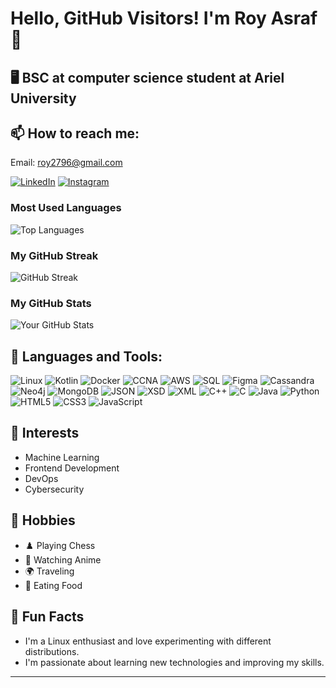 # Hello, GitHub Visitors! I'm Roy Asraf 👋
## 🖥️ BSC at computer science student at Ariel University 

## 📫 How to reach me:
Email: [roy2796@gmail.com](mailto:roy2796@gmail.com)

[![LinkedIn](https://img.shields.io/badge/LinkedIn-blue?style=flat&logo=linkedin&logoColor=white)](https://www.linkedin.com/in/roy-asraf-89612622a)
[![Instagram](https://img.shields.io/badge/Instagram-E4405F?style=flat&logo=instagram&logoColor=white)](https://www.instagram.com/roy_asraf)

### Most Used Languages
![Top Languages](https://github-readme-stats.vercel.app/api/top-langs/?username=roy-asraf1&layout=compact&theme=dark&langs_count=12)

### My GitHub Streak
![GitHub Streak](https://github-readme-streak-stats.herokuapp.com/?user=roy-asraf1&theme=dark)

### My GitHub Stats
![Your GitHub Stats](https://github-readme-stats.vercel.app/api?username=roy-asraf1&show_icons=true&theme=dark&count_private=true&include_all_commits=true)

## 🚀 Languages and Tools:
![Linux](https://img.shields.io/badge/-Linux-FCC624?style=flat&logo=linux&logoColor=black)
![Kotlin](https://img.shields.io/badge/-Kotlin-7F52FF?style=flat&logo=kotlin&logoColor=white)
![Docker](https://img.shields.io/badge/-Docker-2496ED?style=flat&logo=docker&logoColor=white)
![CCNA](https://img.shields.io/badge/-CCNA-0052CC?style=flat&logo=cisco&logoColor=white)
![AWS](https://img.shields.io/badge/-AWS-232F3E?style=flat&logo=amazon-aws&logoColor=white)
![SQL](https://img.shields.io/badge/-SQL-4479A1?style=flat&logo=mysql&logoColor=white)
![Figma](https://img.shields.io/badge/-Figma-F24E1E?style=flat&logo=figma&logoColor=white)
![Cassandra](https://img.shields.io/badge/-Cassandra-1287B1?style=flat&logo=apache-cassandra&logoColor=white)
![Neo4j](https://img.shields.io/badge/-Neo4j-008CC1?style=flat&logo=neo4j&logoColor=white)
![MongoDB](https://img.shields.io/badge/-MongoDB-47A248?style=flat&logo=mongodb&logoColor=white)
![JSON](https://img.shields.io/badge/-JSON-000000?style=flat&logo=json&logoColor=white)
![XSD](https://img.shields.io/badge/-XSD-439FE0?style=flat)
![XML](https://img.shields.io/badge/-XML-F05032?style=flat&logo=xml&logoColor=white)
![C++](https://img.shields.io/badge/-C++-00599C?style=flat&logo=cplusplus&logoColor=white)
![C](https://img.shields.io/badge/-C-A8B9CC?style=flat&logo=c&logoColor=black)
![Java](https://img.shields.io/badge/-Java-007396?style=flat&logo=java&logoColor=white)
![Python](https://img.shields.io/badge/-Python-3776AB?style=flat&logo=python&logoColor=white)
![HTML5](https://img.shields.io/badge/-HTML5-E34F26?style=flat&logo=html5&logoColor=white)
![CSS3](https://img.shields.io/badge/-CSS3-1572B6?style=flat&logo=css3&logoColor=white)
![JavaScript](https://img.shields.io/badge/-JavaScript-F7DF1E?style=flat&logo=javascript&logoColor=black)


## 🌱 Interests
- Machine Learning
- Frontend Development
- DevOps
- Cybersecurity

## 🎯 Hobbies
- ♟️ Playing Chess
- 🎥 Watching Anime
- 🌍 Traveling
- 🍕 Eating Food

## 🎉 Fun Facts
- I'm a Linux enthusiast and love experimenting with different distributions.
- I'm passionate about learning new technologies and improving my skills.

---

